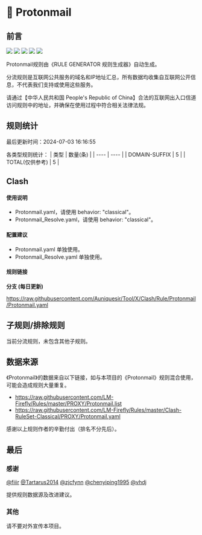# 🧸 Protonmail

## 前言

![](https://shields.io/badge/-移除重复规则-ff69b4) ![](https://shields.io/badge/-DOMAIN与DOMAIN--SUFFIX合并-green) ![](https://shields.io/badge/-DOMAIN--SUFFIX间合并-critical) ![](https://shields.io/badge/-DOMAIN--SUFFIX与DOMAIN--KEYWORD合并-blue) ![](https://shields.io/badge/-IP--CIDR(6)合并-blueviolet) 

Protonmail规则由《RULE GENERATOR 规则生成器》自动生成。

分流规则是互联网公共服务的域名和IP地址汇总，所有数据均收集自互联网公开信息，不代表我们支持或使用这些服务。

请通过【中华人民共和国 People's Republic of China】合法的互联网出入口信道访问规则中的地址，并确保在使用过程中符合相关法律法规。

## 规则统计

最后更新时间：2024-07-03 16:16:55

各类型规则统计：
| 类型 | 数量(条)  | 
| ---- | ----  |
| DOMAIN-SUFFIX | 5  | 
| TOTAL(仅供参考) | 5  | 


## Clash 

#### 使用说明
- Protonmail.yaml，请使用 behavior: "classical"。
- Protonmail_Resolve.yaml，请使用 behavior: "classical"。

#### 配置建议
- Protonmail.yaml 单独使用。
- Protonmail_Resolve.yaml 单独使用。

#### 规则链接
**分支 (每日更新)**

https://raw.githubusercontent.com/Auniquesir/Tool/X/Clash/Rule/Protonmail/Protonmail.yaml











## 子规则/排除规则


当前分流规则，未包含其他子规则。

## 数据来源

《Protonmail》的数据来自以下链接，如与本项目的《Protonmail》规则混合使用，可能会造成规则大量重复。

- https://raw.githubusercontent.com/LM-Firefly/Rules/master/PROXY/Protonmail.list
- https://raw.githubusercontent.com/LM-Firefly/Rules/master/Clash-RuleSet-Classical/PROXY/Protonmail.yaml


感谢以上规则作者的辛勤付出（排名不分先后）。

## 最后

### 感谢

[@fiiir](https://github.com/fiiir) [@Tartarus2014](https://github.com/Tartarus2014) [@zjcfynn](https://github.com/zjcfynn) [@chenyiping1995](https://github.com/chenyiping1995) [@vhdj](https://github.com/vhdj)

提供规则数据源及改进建议。

### 其他

请不要对外宣传本项目。